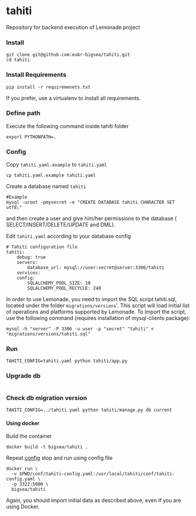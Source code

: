 # tahiti
Repository for backend execution of Lemonade project

### Install
```
git clone git@github.com:eubr-bigsea/tahiti.git
cd tahiti
```

### Install Requirements

```
pip install -r requiremenets.txt
```

If you prefer, use a virtualenv to install all requirements.


### Define path

Execute the following command inside tahiti folder

```
export PYTHONPATH=.
```

### Config
Copy `tahiti.yaml.example` to `tahiti.yaml`
```
cp tahiti.yaml.example tahiti.yaml
```

Create a database named `tahiti`
```
#Example
mysql -uroot -pmysecret -e "CREATE DATABASE tahiti CHARACTER SET utf8;"

```
and then create a user and give him/her permissions to the database (
SELECT/INSERT/DELETE/UPDATE and DML).

Edit `tahiti.yaml` according to your database config
```
# Tahiti configuration file
tahiti:
    debug: true
    servers:
        database_url: mysql://user:secret@server:3306/tahiti
    services:
    config:
        SQLALCHEMY_POOL_SIZE: 10
        SQLALCHEMY_POOL_RECYCLE: 240
```
In order to use Lemonade, you need to import the SQL script tahiti.sql, located
under the folder `migrations/versions`'. This script will load initial list of
operations and platforms supported by Lemonade.
To import the script, use the following command (requires installation of mysql-clients package):

`mysql -h "server" -P 3306 -u user -p "secret" "tahiti" < "migrations/versions/tahiti.sql"`

### Run
```
TAHITI_CONFIG=tahiti.yaml python tahiti/app.py
```

### Upgrade db

```

```

### Check db migration version

```
TAHITI_CONFIG=../tahiti.yaml python tahiti/manage.py db current
```

#### Using docker
Build the container
```
docker build -t bigsea/tahiti .
```

Repeat [config](#config) stop and run using config file
```
docker run \
  -v $PWD/conf/tahiti-config.yaml:/usr/local/tahiti/conf/tahiti-config.yaml \
  -p 3322:5000 \
  bigsea/tahiti
```

Again, you should import initial data as described above, even if you are using Docker.
